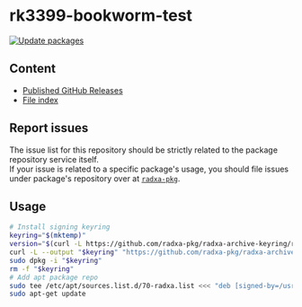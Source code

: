 # rk3399-bookworm-test

[![Update packages](https://github.com/radxa-repo/rk3399-bookworm-test/actions/workflows/update.yaml/badge.svg)](https://github.com/radxa-repo/rk3399-bookworm-test/actions/workflows/update.yaml)

## Content

* [Published GitHub Releases](https://radxa-repo.github.io/rk3399-bookworm-test/pkgs.json)
* [File index](https://radxa-repo.github.io/rk3399-bookworm-test/files.list)

## Report issues

The issue list for this repository should be strictly related to the package repository service itself.  
If your issue is related to a specific package's usage, you should file issues under package's repository over at [`radxa-pkg`](https://github.com/radxa-pkg).

## Usage

```bash
# Install signing keyring
keyring="$(mktemp)"
version="$(curl -L https://github.com/radxa-pkg/radxa-archive-keyring/releases/latest/download/VERSION)"
curl -L --output "$keyring" "https://github.com/radxa-pkg/radxa-archive-keyring/releases/latest/download/radxa-archive-keyring_${version}_all.deb"
sudo dpkg -i "$keyring"
rm -f "$keyring"
# Add apt package repo
sudo tee /etc/apt/sources.list.d/70-radxa.list <<< "deb [signed-by=/usr/share/keyrings/radxa-archive-keyring.gpg] https://radxa-repo.github.io/rk3399-bookworm-test/ rk3399-bookworm-test main"
sudo apt-get update
```
